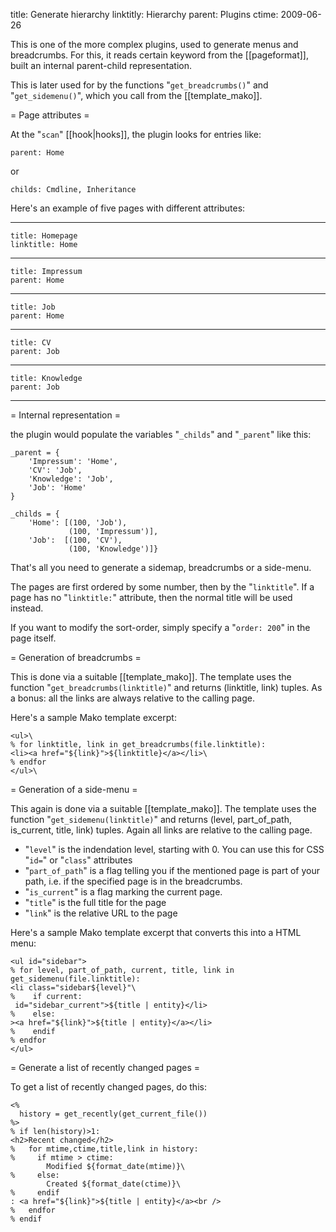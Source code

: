 title: Generate hierarchy
linktitly: Hierarchy
parent: Plugins
ctime: 2009-06-26

This is one of the more complex plugins, used to generate menus and
breadcrumbs. For this, it reads certain keyword from the
[[pageformat]], built an internal parent-child representation.

This is later used for by the functions "`get_breadcrumbs()`" and
"`get_sidemenu()`", which you call from the [[template_mako]].

= Page attributes =

At the "`scan`" [[hook|hooks]], the plugin looks for entries like:

	parent: Home

or

	childs: Cmdline, Inheritance

Here's an example of five pages with different attributes:

---

	title: Homepage
	linktitle: Home

---

	title: Impressum
	parent: Home

---

	title: Job
	parent: Home

---

	title: CV
	parent: Job

---

	title: Knowledge
	parent: Job

---

= Internal representation =

the plugin would populate the variables "`_childs`" and "`_parent`" like this:

	_parent = {
		'Impressum': 'Home',
		'CV': 'Job',
		'Knowledge': 'Job',
		'Job': 'Home'
	}

	_childs = {
		'Home': [(100, 'Job'),
		         (100, 'Impressum')],
		'Job':  [(100, 'CV'),
		         (100, 'Knowledge')]}

That's all you need to generate a sidemap, breadcrumbs or a side-menu.

The pages are first ordered by some number, then by the "`linktitle`". If
a page has no "`linktitle:`" attribute, then the normal title will be used
instead.

If you want to modify the sort-order, simply specify a "`order: 200`" in the
page itself.

= Generation of breadcrumbs =

This is done via a suitable [[template_mako]]. The
template uses the function "`get_breadcrumbs(linktitle)`" and returns
(linktitle, link) tuples. As a bonus: all the links are always relative to
the calling page.

Here's a sample Mako template excerpt:

	<ul>\
	% for linktitle, link in get_breadcrumbs(file.linktitle):
	<li><a href="${link}">${linktitle}</a></li>\
	% endfor
	</ul>\

= Generation of a side-menu =

This again is done via a suitable [[template_mako]]. The
template uses the function "`get_sidemenu(linktitle)`" and returns (level,
part_of_path, is_current, title, link) tuples. Again all links are relative
to the calling page.

* "`level`" is the indendation level, starting with 0. You can use this for
  CSS "`id=`" or "`class`" attributes
* "`part_of_path`" is a flag telling you if the mentioned page is part
  of your path, i.e. if the specified page is in the breadcrumbs.
* "`is_current`" is a flag marking the current page.
* "`title`" is the full title for the page
* "`link`" is the relative URL to the page

Here's a sample Mako template excerpt that converts this into a HTML menu:

	<ul id="sidebar">
	% for level, part_of_path, current, title, link in get_sidemenu(file.linktitle):
	<li class="sidebar${level}"\
	%    if current:
	 id="sidebar_current">${title | entity}</li>
	%    else:
	><a href="${link}">${title | entity}</a></li>
	%    endif
	% endfor
	</ul>

= Generate a list of recently changed pages =

To get a list of recently changed pages, do this:

	<%
	  history = get_recently(get_current_file())
	%>
	% if len(history)>1:
	<h2>Recent changed</h2>
	%   for mtime,ctime,title,link in history:
	%     if mtime > ctime:
	        Modified ${format_date(mtime)}\
	%     else:
	        Created ${format_date(ctime)}\
	%     endif
	: <a href="${link}">${title | entity}</a><br />
	%   endfor
	% endif
